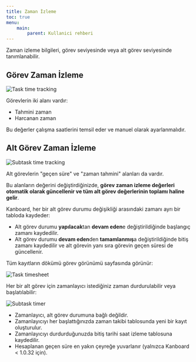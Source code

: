 ```yaml
---
title: Zaman İzleme
toc: true
menu:
    main:
        parent: Kullanici rehberi
---
```


Zaman izleme bilgileri, görev seviyesinde veya alt görev seviyesinde tanımlanabilir.

Görev Zaman İzleme
------------------

![Task time tracking](/images/v1/task-time-tracking.png)

Görevlerin iki alanı vardır:

- Tahmini zaman
- Harcanan zaman

Bu değerler çalışma saatlerini temsil eder ve manuel olarak ayarlanmalıdır.

Alt Görev Zaman İzleme
----------------------

![Subtask time tracking](/images/v1/subtask-time-tracking.png)

Alt görevlerin "geçen süre" ve "zaman tahmini" alanları da vardır.

Bu alanların değerini değiştirdiğinizde, **görev zaman izleme değerleri otomatik olarak güncellenir ve tüm alt görev değerlerinin toplamı haline gelir**.

Kanboard, her bir alt görev durumu değişikliği arasındaki zamanı ayrı bir tabloda kaydeder:

- Alt görev durumu **yapılacak**tan **devam eden**e değiştirildiğinde başlangıç zamanı kaydedilir.
- Alt görev durumu **devam eden**den **tamamlanmış**a değiştirildiğinde bitiş zamanı kaydedilir ve alt görevin yanı sıra görevin geçen süresi de güncellenir.

Tüm kayıtların dökümü görev görünümü sayfasında görünür:

![Task timesheet](/images/v1/task-timesheet.png)

Her bir alt görev için zamanlayıcı istediğiniz zaman durdurulabilir veya başlatılabilir:

![Subtask timer](/images/v1/subtask-timer.png)

- Zamanlayıcı, alt görev durumuna bağlı değildir.
- Zamanlayıcıyı her başlattığınızda zaman takibi tablosunda yeni bir kayıt oluşturulur.
- Zamanlayıcıyı durdurduğunuzda bitiş tarihi saat izleme tablosuna kaydedilir.
- Hesaplanan geçen süre en yakın çeyreğe yuvarlanır (yalnızca Kanboard < 1.0.32 için).
